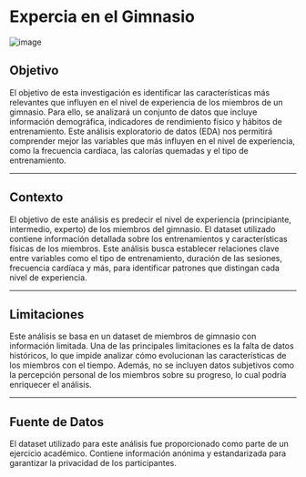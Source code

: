 # Expercia en el Gimnasio
![image](https://github.com/user-attachments/assets/9b6499bf-298a-4d1a-80d1-891a73859ab1)


## Objetivo
El objetivo de esta investigación es identificar las características más relevantes que influyen en el nivel de experiencia de los miembros de un gimnasio. Para ello, se analizará un conjunto de datos que incluye información demográfica, indicadores de rendimiento físico y hábitos de entrenamiento. Este análisis exploratorio de datos (EDA) nos permitirá comprender mejor las variables que más influyen en el nivel de experiencia, como la frecuencia cardíaca, las calorías quemadas y el tipo de entrenamiento.

---

## Contexto
El objetivo de este análisis es predecir el nivel de experiencia (principiante, intermedio, experto) de los miembros del gimnasio. El dataset utilizado contiene información detallada sobre los entrenamientos y características físicas de los miembros. Este análisis busca establecer relaciones clave entre variables como el tipo de entrenamiento, duración de las sesiones, frecuencia cardíaca y más, para identificar patrones que distingan cada nivel de experiencia.

---

## Limitaciones
Este análisis se basa en un dataset de miembros de gimnasio con información limitada. Una de las principales limitaciones es la falta de datos históricos, lo que impide analizar cómo evolucionan las características de los miembros con el tiempo. Además, no se incluyen datos subjetivos como la percepción personal de los miembros sobre su progreso, lo cual podría enriquecer el análisis.

---

## Fuente de Datos
El dataset utilizado para este análisis fue proporcionado como parte de un ejercicio académico. Contiene información anónima y estandarizada para garantizar la privacidad de los participantes.
